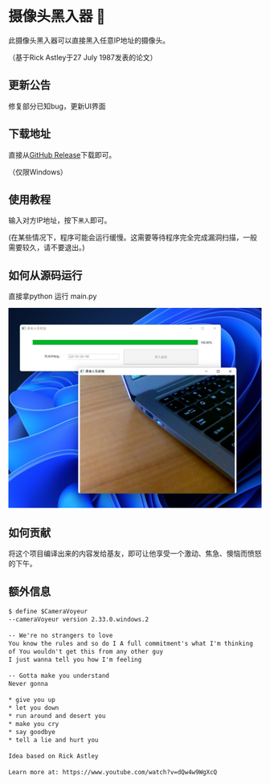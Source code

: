 # 摄像头黑入器 🐶

此摄像头黑入器可以直接黑入任意IP地址的摄像头。

（基于Rick Astley于27 July 1987发表的论文）

## 更新公告

修复部分已知bug，更新UI界面

## 下载地址

直接从[GitHub Release](https://github.com/ellenbboe/CameraVoyeur/releases/tag/V1.0.1)下载即可。

（仅限Windows）

## 使用教程

输入对方IP地址，按下`黑入`即可。

(在某些情况下，程序可能会运行缓慢。这需要等待程序完全完成漏洞扫描，一般需要较久，请不要退出。)

## 如何从源码运行

直接拿python 运行 main.py

![sc3](./Assets/sc3.png)

## 如何贡献

将这个项目编译出来的内容发给基友，即可让他享受一个激动、焦急、懊恼而愤怒的下午。

## 额外信息

```
$ define $CameraVoyeur 
--cameraVoyeur version 2.33.0.windows.2

-- We're no strangers to love
You know the rules and so do I A full commitment's what I'm thinking of You wouldn't get this from any other guy
I just wanna tell you how I'm feeling

-- Gotta make you understand
Never gonna

* give you up
* let you down
* run around and desert you
* make you cry
* say goodbye
* tell a lie and hurt you

Idea based on Rick Astley

Learn more at: https://www.youtube.com/watch?v=dQw4w9WgXcQ
````
